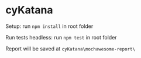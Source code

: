 # cyKatana


Setup: run `npm install` in root folder

Run tests headless: run `npm test` in root folder

Report will be saved at `cyKatana\mochawesome-report\`